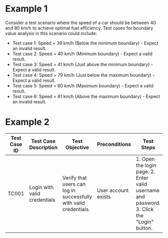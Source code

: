 # Example 1

Consider a test scenario where the speed of a car should be between 40 and 80 km/h to achieve optimal fuel efficiency. Test cases for boundary value analysis in this scenario could include:

- Test case 1: Speed = 39 km/h (Below the minimum boundary) - Expect an invalid result.
- Test case 2: Speed = 40 km/h (Minimum boundary) - Expect a valid result.
- Test case 3: Speed = 41 km/h (Just above the minimum boundary) - Expect a valid result.
- Test case 4: Speed = 79 km/h (Just below the maximum boundary) - Expect a valid result.
- Test case 5: Speed = 80 km/h (Maximum boundary) - Expect a valid result.
- Test case 6: Speed = 81 km/h (Above the maximum boundary) - Expect an invalid result.

# Example 2

| Test Case ID | Test Case Description | Test Objective | Preconditions | Test Steps | Test Data | Expected Results | Actual Results | Status | Notes | Test Environment | Test Data Sources | Test Case Author | Date Created | Date Last Modified |
|--------------|-----------------------|----------------|---------------|------------|-----------|-----------------|---------------|--------|-------|-----------------|------------------|------------------|--------------|-------------------|
| TC001        | Login with valid credentials | Verify that users can log in successfully with valid credentials. | User account exists | 1. Open the login page. 2. Enter valid username and password. 3. Click the "Login" button. | Username: user123 Password: pass123 | User is logged in and redirected to the dashboard. | | Not Run | | Windows 11, Chrome | Database | Rokas | 2023-10-07 | 2023-10-07 |
